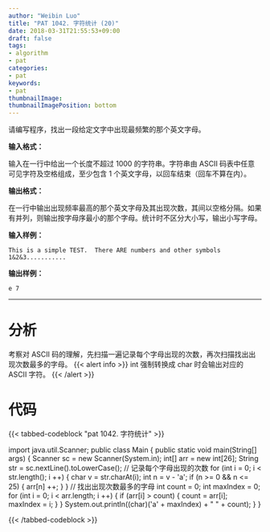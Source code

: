 ```yaml
---
author: "Weibin Luo"
title: "PAT 1042. 字符统计 (20)"
date: 2018-03-31T21:55:53+09:00
draft: false
tags:
- algorithm
- pat
categories:
- pat
keywords:
- pat
thumbnailImage:
thumbnailImagePosition: bottom
---
```


请编写程序，找出一段给定文字中出现最频繁的那个英文字母。

<!--more-->

**输入格式：**

输入在一行中给出一个长度不超过 1000 的字符串。字符串由 ASCII 码表中任意可见字符及空格组成，至少包含 1 个英文字母，以回车结束（回车不算在内）。

**输出格式：**

在一行中输出出现频率最高的那个英文字母及其出现次数，其间以空格分隔。如果有并列，则输出按字母序最小的那个字母。统计时不区分大小写，输出小写字母。

**输入样例：**
```
This is a simple TEST.  There ARE numbers and other symbols 1&2&3...........
```
**输出样例：**
```
e 7
```

---

# 分析

考察对 ASCII 码的理解，先扫描一遍记录每个字母出现的次数，再次扫描找出出现次数最多的字母。
{{< alert info >}}
int 强制转换成 char 时会输出对应的 ASCII 字符。
{{< /alert >}}

# 代码

{{< tabbed-codeblock "pat 1042. 字符统计" >}}
<!-- tab java -->
import java.util.Scanner;
public class Main {
    public static void main(String[] args) {
        Scanner sc = new Scanner(System.in);
        int[] arr = new int[26];
        String str = sc.nextLine().toLowerCase();
        // 记录每个字母出现的次数
        for (int i = 0; i < str.length(); i ++) {
            char v = str.charAt(i);
            int n = v - 'a';
            if (n >= 0 && n <= 25) {
                arr[n] ++;
            }
        }
        // 找出出现次数最多的字母
        int count = 0;
        int maxIndex = 0;
        for (int i = 0; i < arr.length; i ++) {
            if (arr[i] > count) {
                count = arr[i];
                maxIndex = i;
            }
        }
        System.out.println((char)('a' + maxIndex) + " " + count);
    }
}
<!-- endtab -->
{{< /tabbed-codeblock >}}
